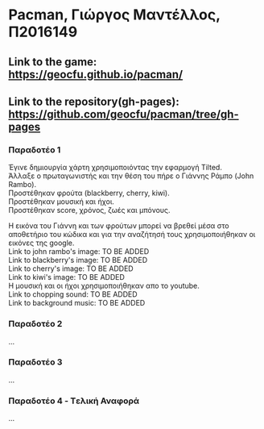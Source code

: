 # Pacman, Γιώργος Μαντέλλος, Π2016149
## Link to the game: https://geocfu.github.io/pacman/  
## Link to the repository(gh-pages): https://github.com/geocfu/pacman/tree/gh-pages

### Παραδοτέο 1
Έγινε δημιουργία χάρτη χρησιμοποιόντας την εφαρμογή Tilted.  
Άλλαξε o πρωταγωνιστής και την θέση του πήρε ο Γιάννης Ράμπο (John Rambo).  
Προστέθηκαν φρούτα (blackberry, cherry, kiwi).  
Προστέθηκαν μουσική και ήχοι.  
Προστέθηκαν score, χρόνος, ζωές και μπόνους.  

Η εικόνα του Γιάννη και των φρούτων μπορεί να βρεθεί μέσα στο αποθετήριο του κώδικα και για την αναζήτησή τους χρησιμοποιήθηκαν οι εικόνες της google.  
Link to john rambo's image: TO BE ADDED  
Link to blackberry's image: TO BE ADDED  
Link to cherry's image: TO BE ADDED  
Link to kiwi's image: TO BE ADDED  
Η μουσική και οι ήχοι χρησιμοποιήθηκαν απο το youtube.  
Link to chopping sound: TO BE ADDED  
Link to background music: TO BE ADDED  


### Παραδοτέο 2

...

### Παραδοτέο 3

...

### Παραδοτέο 4 - Tελική Αναφορά

...
